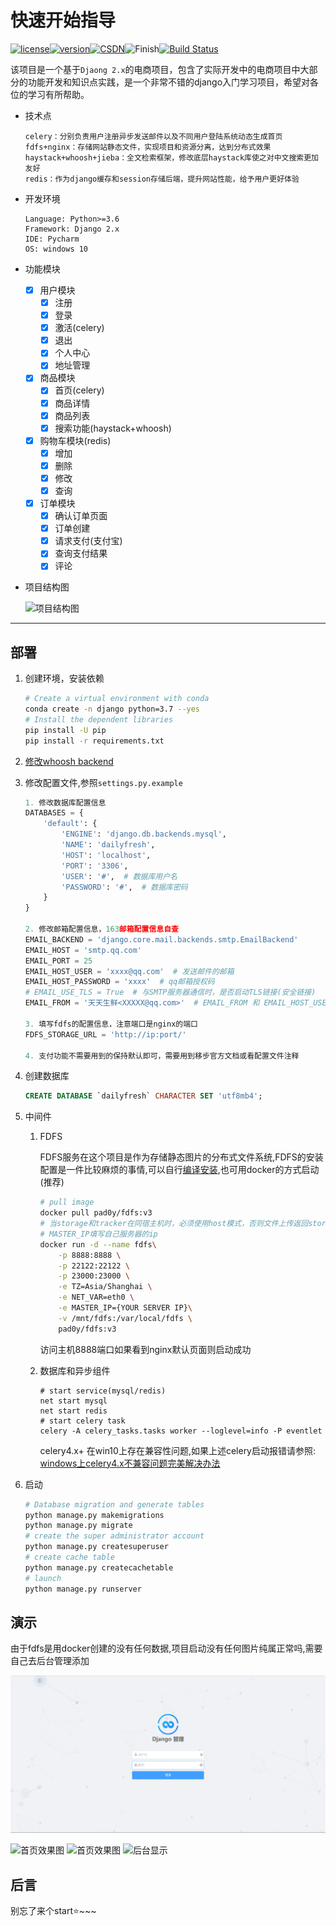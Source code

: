 # 快速开始指导

[![license](https://img.shields.io/badge/license-MIT-orange)](https://github.com/Pad0y/Django2_dailyfresh/blob/master/LICENSE)[![version](https://img.shields.io/badge/python-v3.6%2B-blue)](https://github.com/Pad0y/Django2_dailyfresh)[![CSDN](https://img.shields.io/badge/CSDN-Pad0y-blueviolet.svg)](https://blog.csdn.net/qq_34356800)![Finish](https://img.shields.io/badge/Finish-True-brightgreen)[![Build Status](https://www.travis-ci.com/Pad0y/Django2_dailyfresh.svg?branch=master)](https://www.travis-ci.org/Pad0y/Django2_dailyfresh)

该项目是一个基于`Djaong 2.x`的电商项目，包含了实际开发中的电商项目中大部分的功能开发和知识点实践，是一个非常不错的django入门学习项目，希望对各位的学习有所帮助。

- 技术点

  ```
  celery：分别负责用户注册异步发送邮件以及不同用户登陆系统动态生成首页
  fdfs+nginx：存储网站静态文件，实现项目和资源分离，达到分布式效果
  haystack+whoosh+jieba：全文检索框架，修改底层haystack库使之对中文搜索更加友好
  redis：作为django缓存和session存储后端，提升网站性能，给予用户更好体验
  ```

- 开发环境

  ```text
  Language: Python>=3.6
  Framework: Django 2.x
  IDE: Pycharm
  OS: windows 10
  ```

- 功能模块

  - [x] 用户模块
      - [x] 注册
      - [x] 登录
      - [x] 激活(celery)
      - [x] 退出
      - [x] 个人中心
      - [x] 地址管理
  - [x] 商品模块
      - [x] 首页(celery)
      - [x] 商品详情
      - [x] 商品列表
      - [x] 搜索功能(haystack+whoosh)
  - [x] 购物车模块(redis)
      - [x] 增加
      - [x] 删除
      - [x] 修改
      - [x] 查询
  - [x] 订单模块
      - [x] 确认订单页面
      - [x] 订单创建
      - [x] 请求支付(支付宝)
      - [x] 查询支付结果
      - [x] 评论

- 项目结构图

  ![项目结构图](docs/mdImages/project_frame.png)

---

## 部署

1. 创建环境，安装依赖

   ```bash
   # Create a virtual environment with conda
   conda create -n django python=3.7 --yes
   # Install the dependent libraries
   pip install -U pip
   pip install -r requirements.txt
   ```

2. [修改whoosh backend]((docs/jieba.md))

3. 修改配置文件,参照`settings.py.example`

   ```python
   1. 修改数据库配置信息
   DATABASES = {
       'default': {
           'ENGINE': 'django.db.backends.mysql',
           'NAME': 'dailyfresh',
           'HOST': 'localhost',
           'PORT': '3306',
           'USER': '#',  # 数据库用户名
           'PASSWORD': '#',  # 数据库密码
       }
   }
   
   2. 修改邮箱配置信息，163邮箱配置信息自查
   EMAIL_BACKEND = 'django.core.mail.backends.smtp.EmailBackend'
   EMAIL_HOST = 'smtp.qq.com'
   EMAIL_PORT = 25
   EMAIL_HOST_USER = 'xxxx@qq.com'  # 发送邮件的邮箱
   EMAIL_HOST_PASSWORD = 'xxxx'  # qq邮箱授权码
   # EMAIL_USE_TLS = True  # 与SMTP服务器通信时，是否启动TLS链接(安全链接)
   EMAIL_FROM = '天天生鲜<XXXXX@qq.com>'  # EMAIL_FROM 和 EMAIL_HOST_USER必须一样
   
   3. 填写fdfs的配置信息，注意端口是nginx的端口
   FDFS_STORAGE_URL = 'http://ip:port/'  
   
   4. 支付功能不需要用到的保持默认即可，需要用到移步官方文档或看配置文件注释
   ```

   

4. 创建数据库

   ```sql
   CREATE DATABASE `dailyfresh` CHARACTER SET 'utf8mb4';
   ```

5. 中间件

   1. FDFS

      FDFS服务在这个项目是作为存储静态图片的分布式文件系统,FDFS的安装配置是一件比较麻烦的事情,可以自行[编译安装](docs/FastDFS-description.md),也可用docker的方式启动(推荐)

      ```bash
      # pull image
      docker pull pad0y/fdfs:v3
      # 当storage和tracker在同宿主机时，必须使用host模式，否则文件上传返回storage内部地址，外部访问无法使用
      # MASTER_IP填写自己服务器的ip
      docker run -d --name fdfs\
          -p 8888:8888 \
          -p 22122:22122 \
          -p 23000:23000 \
          -e TZ=Asia/Shanghai \
          -e NET_VAR=eth0 \
          -e MASTER_IP={YOUR SERVER IP}\
          -v /mnt/fdfs:/var/local/fdfs \
          pad0y/fdfs:v3
      ```

      访问主机8888端口如果看到nginx默认页面则启动成功

   2. 数据库和异步组件

      ```
      # start service(mysql/redis)
      net start mysql
      net start redis
      # start celery task
      celery -A celery_tasks.tasks worker --loglevel=info -P eventlet
      ```

      celery4.x+ 在win10上存在兼容性问题,如果上述celery启动报错请参照: [windows上celery4.x不兼容问题完美解决办法](docs/celery_on_win10.md)

6. 启动

   ```bash
   # Database migration and generate tables
   python manage.py makemigrations
   python manage.py migrate
   # create the super administrator account
   python manage.py createsuperuser
   # create cache table
   python manage.py createcachetable
   # launch
   python manage.py runserver
   ```

## 演示

由于fdfs是用docker创建的没有任何数据,项目启动没有任何图片纯属正常吗,需要自己去后台管理添加

![登录页](docs/mdImages/login.png)

![首页效果图](docs/mdImages/index.png)
![首页效果图](docs/mdImages/index2.png)
![后台显示](docs/mdImages/backend-display.png)

## 后言

别忘了来个start:star:~~~

